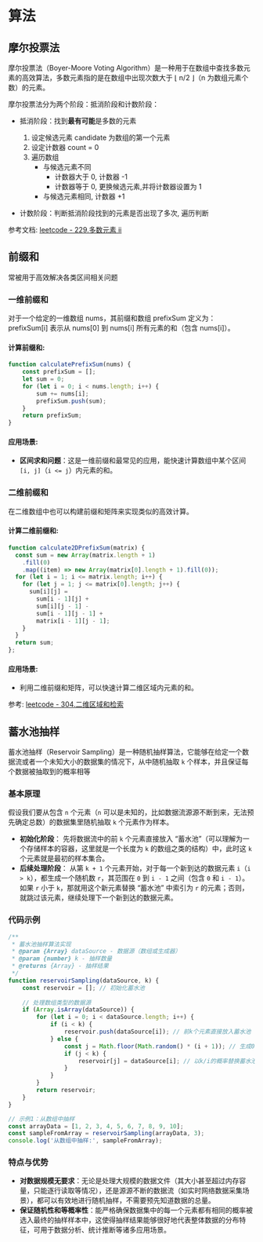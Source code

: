 # 算法

## 摩尔投票法

摩尔投票法（Boyer-Moore Voting Algorithm）是一种用于在数组中查找多数元素的高效算法，多数元素指的是在数组中出现次数大于 ⌊ n/2 ⌋（n 为数组元素个数）的元素。

摩尔投票法分为两个阶段：抵消阶段和计数阶段：

- 抵消阶段：找到**最有可能**是多数的元素

  1. 设定候选元素 candidate 为数组的第一个元素
  2. 设定计数器 count = 0
  3. 遍历数组
     - 与候选元素不同
       - 计数器大于 0, 计数器 -1
       - 计数器等于 0, 更换候选元素,并将计数器设置为 1
     - 与候选元素相同, 计数器 +1

- 计数阶段：判断抵消阶段找到的元素是否出现了多次, 遍历判断

参考文档: [leetcode - 229.多数元素 ii](https://leetcode.cn/problems/majority-element-ii/solutions/123170/liang-fu-dong-hua-yan-shi-mo-er-tou-piao-fa-zui-zh/)

## 前缀和

常被用于高效解决各类区间相关问题

### 一维前缀和

对于一个给定的一维数组 nums，其前缀和数组 prefixSum 定义为：prefixSum[i] 表示从 nums[0] 到 nums[i] 所有元素的和（包含 nums[i]）。

#### 计算前缀和:

```javascript
function calculatePrefixSum(nums) {
    const prefixSum = [];
    let sum = 0;
    for (let i = 0; i < nums.length; i++) {
        sum += nums[i];
        prefixSum.push(sum);
    }
    return prefixSum;
}
```

#### 应用场景:

* **区间求和问题**：这是一维前缀和最常见的应用，能快速计算数组中某个区间 `[i, j]`（`i <= j`）内元素的和。

### 二维前缀和

在二维数组中也可以构建前缀和矩阵来实现类似的高效计算。

#### 计算二维前缀和:

```js
function calculate2DPrefixSum(matrix) {
  const sum = new Array(matrix.length + 1)
    .fill(0)
    .map((item) => new Array(matrix[0].length + 1).fill(0));
  for (let i = 1; i <= matrix.length; i++) {
    for (let j = 1; j <= matrix[0].length; j++) {
      sum[i][j] =
        sum[i - 1][j] +
        sum[i][j - 1] -
        sum[i - 1][j - 1] +
        matrix[i - 1][j - 1];
    }
  }
  return sum;
};
```

#### 应用场景:

* 利用二维前缀和矩阵，可以快速计算二维区域内元素的和。



参考:  [leetcode - 304.二维区域和检索](https://leetcode.cn/problems/range-sum-query-2d-immutable/description/)

## 蓄水池抽样

蓄水池抽样（Reservoir Sampling）是一种随机抽样算法，它能够在给定一个数据流或者一个未知大小的数据集的情况下，从中随机抽取 `k` 个样本，并且保证每个数据被抽取到的概率相等

### 基本原理

假设我们要从包含 `n` 个元素（`n` 可以是未知的，比如数据流源源不断到来，无法预先确定总数）的数据集里随机抽取 `k` 个元素作为样本。

- **初始化阶段**：
  先将数据流中的前 `k` 个元素直接放入 “蓄水池”（可以理解为一个存储样本的容器，这里就是一个长度为 `k` 的数组之类的结构）中，此时这 `k` 个元素就是最初的样本集合。
- **后续处理阶段**：
  从第 `k + 1` 个元素开始，对于每一个新到达的数据元素 `i`（`i > k`），都生成一个随机数 `r`，其范围在 `0` 到 `i - 1` 之间（包含 `0` 和 `i - 1`）。如果 `r` 小于 `k`，那就用这个新元素替换 “蓄水池” 中索引为 `r` 的元素；否则，就跳过该元素，继续处理下一个新到达的数据元素。

### 代码示例

```js
/**
 * 蓄水池抽样算法实现
 * @param {Array} dataSource - 数据源（数组或生成器）
 * @param {number} k - 抽样数量
 * @returns {Array} - 抽样结果
 */
function reservoirSampling(dataSource, k) {
    const reservoir = []; // 初始化蓄水池
    
    // 处理数组类型的数据源
    if (Array.isArray(dataSource)) {
        for (let i = 0; i < dataSource.length; i++) {
            if (i < k) {
                reservoir.push(dataSource[i]); // 前k个元素直接放入蓄水池
            } else {
                const j = Math.floor(Math.random() * (i + 1)); // 生成0到i之间的随机数
                if (j < k) {
                    reservoir[j] = dataSource[i]; // 以k/i的概率替换蓄水池中的元素
                }
            }
        }
        return reservoir;
    }
}

// 示例1：从数组中抽样
const arrayData = [1, 2, 3, 4, 5, 6, 7, 8, 9, 10];
const sampleFromArray = reservoirSampling(arrayData, 3);
console.log('从数组中抽样:', sampleFromArray);
```



### 特点与优势

- **对数据规模无要求**：无论是处理大规模的数据文件（其大小甚至超过内存容量，只能逐行读取等情况），还是源源不断的数据流（如实时网络数据采集场景），都可以有效地进行随机抽样，不需要预先知道数据的总量。
- **保证随机性和等概率性**：能严格确保数据集中的每一个元素都有相同的概率被选入最终的抽样样本中，这使得抽样结果能够很好地代表整体数据的分布特征，可用于数据分析、统计推断等诸多应用场景。













